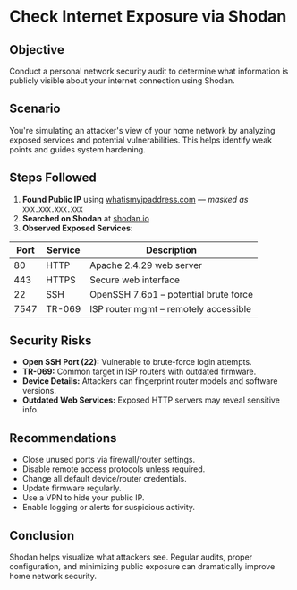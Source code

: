 # Check Internet Exposure via Shodan

##  Objective  
Conduct a personal network security audit to determine what information is publicly visible about your internet connection using Shodan.

## Scenario  
You're simulating an attacker's view of your home network by analyzing exposed services and potential vulnerabilities. This helps identify weak points and guides system hardening.

##  Steps Followed  
1. **Found Public IP** using [whatismyipaddress.com](https://whatismyipaddress.com) — *masked as* `XXX.XXX.XXX.XXX`  
2. **Searched on Shodan** at [shodan.io](https://shodan.io)  
3. **Observed Exposed Services**:

| Port | Service | Description                            |
|------|---------|----------------------------------------|
| 80   | HTTP    | Apache 2.4.29 web server                |
| 443  | HTTPS   | Secure web interface                   |
| 22   | SSH     | OpenSSH 7.6p1 – potential brute force  |
| 7547 | TR-069  | ISP router mgmt – remotely accessible  |

##  Security Risks  
- **Open SSH Port (22):** Vulnerable to brute-force login attempts.  
- **TR-069:** Common target in ISP routers with outdated firmware.  
- **Device Details:** Attackers can fingerprint router models and software versions.  
- **Outdated Web Services:** Exposed HTTP servers may reveal sensitive info.

##  Recommendations  
-  Close unused ports via firewall/router settings.  
-  Disable remote access protocols unless required.  
-  Change all default device/router credentials.  
-  Update firmware regularly.  
-  Use a VPN to hide your public IP.  
-  Enable logging or alerts for suspicious activity.

##  Conclusion  
Shodan helps visualize what attackers see. Regular audits, proper configuration, and minimizing public exposure can dramatically improve home network security.
